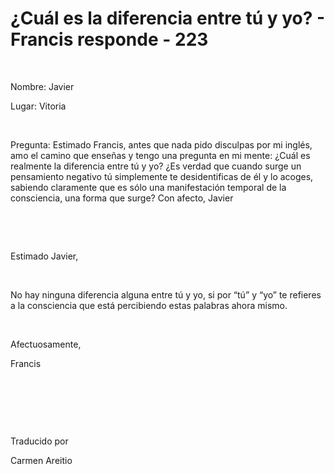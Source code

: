# ¿Cuál es la diferencia entre tú y yo? - Francis responde - 223








&nbsp;






Nombre: Javier





Lugar: Vitoria






&nbsp;






Pregunta: Estimado Francis, antes que nada pido disculpas por mi ingl&eacute;s, amo el camino que ense&ntilde;as y tengo una pregunta en mi mente: &iquest;Cu&aacute;l es realmente la diferencia entre t&uacute; y yo? &iquest;Es verdad que cuando surge un pensamiento negativo t&uacute; simplemente te desidentificas de &eacute;l y lo acoges, sabiendo claramente que es s&oacute;lo una manifestaci&oacute;n temporal de la consciencia, una forma que surge? Con afecto, Javier






&nbsp;







&nbsp;






Estimado Javier,






&nbsp;






No hay ninguna diferencia alguna entre t&uacute; y yo, si por &ldquo;t&uacute;&rdquo; y &ldquo;yo&rdquo; te refieres a la consciencia que est&aacute; percibiendo estas palabras ahora mismo.






&nbsp;






Afectuosamente, 





Francis






&nbsp;







&nbsp;







&nbsp;






Traducido por 






Carmen Areitio









